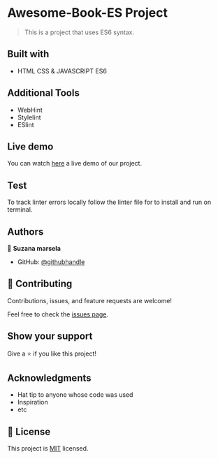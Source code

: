 # Awesome-Book-ES Project

>This is a project that uses ES6 syntax.


## Built with

- HTML CSS & JAVASCRIPT ES6

## Additional Tools

- WebHint
- Stylelint
- ESlint

## Live demo

You can watch [here](/) a live demo of our project.

## Test

To track linter errors locally follow the linter file for to install and run on terminal.


## Authors

👤 **Suzana marsela**

- GitHub: [@githubhandle](https://github.com/Suzi216)

## 🤝 Contributing

Contributions, issues, and feature requests are welcome!

Feel free to check the [issues page](../../issues/).

## Show your support

Give a ⭐️ if you like this project!

## Acknowledgments

- Hat tip to anyone whose code was used
- Inspiration
- etc

## 📝 License

This project is [MIT](./MIT.md) licensed.
